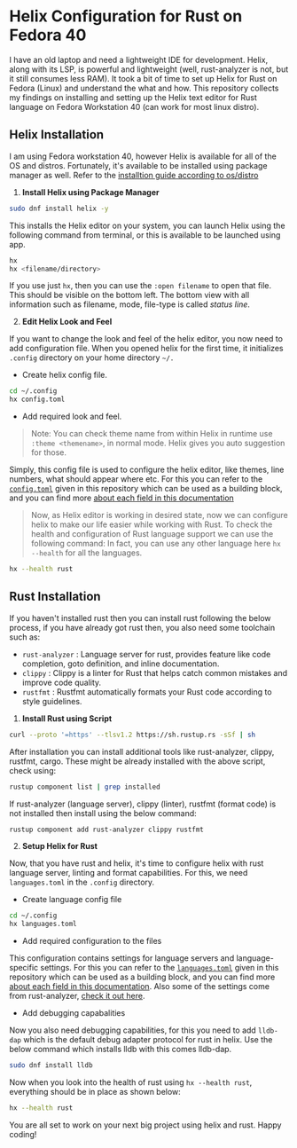 # Helix Configuration for Rust on Fedora 40
I have an old laptop and need a lightweight IDE for development. Helix, along with its LSP, is powerful and lightweight (well, rust-analyzer is not, but it still consumes less RAM). It took a bit of time to set up Helix for Rust on Fedora (Linux) and understand the what and how. This repository collects my findings on installing and setting up the Helix text editor for Rust language on Fedora Workstation 40 (can work for most linux distro).

## Helix Installation
I am using Fedora workstation 40, however Helix is available for all of the OS and distros. Fortunately, it's available to be installed using package manager as well. Refer to the [installtion guide according to os/distro](https://docs.helix-editor.com/package-managers.html)
1. **Install Helix using Package Manager**
```bash
sudo dnf install helix -y
```  
This installs the Helix editor on your system, you can launch Helix using the following command from terminal, or this is available to be launched using app.
```bash
hx
hx <filename/directory>
```
If you use just `hx`, then you can use the `:open filename` to open that file. This should be visible on the bottom left. The bottom view with all information such as filename, mode, file-type is called *status line*.

2. **Edit Helix Look and Feel**

If you want to change the look and feel of the helix editor, you now need to add configuration file. When you opened helix for the first time, it initializes `.config` directory on your home directory `~/.`
  - Create helix config file.
```bash
cd ~/.config
hx config.toml
```
  - Add required look and feel.

>Note: You can check theme name from within Helix in runtime use `:theme <themename>`, in normal mode. Helix gives you auto suggestion for those.

Simply, this config file is used to configure the helix editor, like themes, line numbers, what should appear where etc. For this you can refer to the [`config.toml`](https://github.com/bp7968h/helix-rust-fedora/main/config.toml) given in this repository which can be used as a building block, and you can find more [about each field in this documentation](https://docs.helix-editor.com/configuration.html) 

>Now, as Helix editor is working in desired state, now we can configure helix to make our life easier while working with Rust. To check the health and configuration of Rust language support  we can use the following command: In fact, you can use any other language here `hx --health` for all the languages.
```bash
hx --health rust
```
## Rust Installation
If you haven't installed rust then you can install rust following the below process, if you have already got rust then, you also need some toolchain such as:
  * `rust-analyzer` : Language server for rust, provides feature like code completion, goto definition, and inline documentation.
  * `clippy` : Clippy is a linter for Rust that helps catch common mistakes and improve code quality.
  * `rustfmt` : Rustfmt automatically formats your Rust code according to style guidelines.
1. **Install Rust using Script**
```bash
curl --proto '=https' --tlsv1.2 https://sh.rustup.rs -sSf | sh
```
After installation you can install additional tools like rust-analyzer, clippy, rustfmt, cargo. These might be already installed with the above script, check using:
```bash
rustup component list | grep installed
```
If rust-analyzer (language server), clippy (linter), rustfmt (format code) is not installed then install using the below command:
```bash
rustup component add rust-analyzer clippy rustfmt
```

2. **Setup Helix for Rust**

Now, that you have rust and helix, it's time to configure helix with rust language server, linting and format capabilities. For this, we need `languages.toml` in the `.config` directory.
  - Create language config file
```bash
cd ~/.config
hx languages.toml
```
  - Add required configuration to the files

This configuration contains settings for language servers and language-specific settings. For this you can refer to the [`languages.toml`](https://github.com/bp7968h/helix-rust-fedora/main/languages.toml) given in this repository which can be used as a building block, and you can find more [about each field in this documentation](https://docs.helix-editor.com/languages.html). Also some of the settings come from rust-analyzer, [check it out here](https://rust-analyzer.github.io/manual.html).
  - Add debugging capabalities

Now you also need debugging capabilities, for this you need to add `lldb-dap` which is the default debug adapter protocol for rust in helix. Use the below command which installs lldb with this comes lldb-dap.
```bash
sudo dnf install lldb
```

Now when you look into the health of rust using `hx --health rust`, everything should be in place as shown below:
```bash
hx --health rust
```

You are all set to work on your next big project using helix and rust. 
Happy coding!
